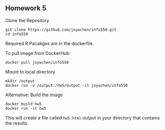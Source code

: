 ## Homework 5
Clone the Repository
```
git clone https://github.com/joywchen/info550.git
cd info550
```
Required R Pacakges are in the dockerfile.

To pull image from DockerHub: 
```
docker pull joywchen/info550
```
Mount to local directory
```
mkdir /output
docker run -v /output:/hw5/output -it joywchen/info550
```
Alternative: Build the image
```
docker build hw5
docker run -it hw5
```
This will create a file called `hw5.html` output in your directory that contains the results.


